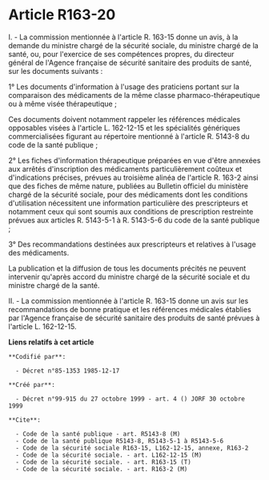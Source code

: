 # Article R163-20

I. - La commission mentionnée à l'article R. 163-15 donne un avis, à la demande du ministre chargé de la sécurité sociale, du
ministre chargé de la santé, ou, pour l'exercice de ses compétences propres, du directeur général de l'Agence française de
sécurité sanitaire des produits de santé, sur les documents suivants :

1° Les documents d'information à l'usage des praticiens portant sur la comparaison des médicaments de la même classe
pharmaco-thérapeutique ou à même visée thérapeutique ;

Ces documents doivent notamment rappeler les références médicales opposables visées à l'article L. 162-12-15 et les
spécialités génériques commercialisées figurant au répertoire mentionné à l'article R. 5143-8 du code de la santé publique ;

2° Les fiches d'information thérapeutique préparées en vue d'être annexées aux arrêtés d'inscription des médicaments
particulièrement coûteux et d'indications précises, prévues au troisième alinéa de l'article R. 163-2 ainsi que des fiches de
même nature, publiées au Bulletin officiel du ministère chargé de la sécurité sociale, pour des médicaments dont les
conditions d'utilisation nécessitent une information particulière des prescripteurs et notamment ceux qui sont soumis aux
conditions de prescription restreinte prévues aux articles R. 5143-5-1 à R. 5143-5-6 du code de la santé publique ;

3° Des recommandations destinées aux prescripteurs et relatives à l'usage des médicaments.

La publication et la diffusion de tous les documents précités ne peuvent intervenir qu'après accord du ministre chargé de la
sécurité sociale et du ministre chargé de la santé.

II. - La commission mentionnée à l'article R. 163-15 donne un avis sur les recommandations de bonne pratique et les
références médicales établies par l'Agence française de sécurité sanitaire des produits de santé prévues à l'article L.
162-12-15.

**Liens relatifs à cet article**

	**Codifié par**:

	  - Décret n°85-1353 1985-12-17

	**Créé par**:

	  - Décret n°99-915 du 27 octobre 1999 - art. 4 () JORF 30 octobre 1999

	**Cite**:

	  - Code de la santé publique - art. R5143-8 (M)
	  - Code de la santé publique R5143-8, R5143-5-1 à R5143-5-6
	  - Code de la sécurité sociale R163-15, L162-12-15, annexe, R163-2
	  - Code de la sécurité sociale. - art. L162-12-15 (M)
	  - Code de la sécurité sociale. - art. R163-15 (T)
	  - Code de la sécurité sociale. - art. R163-2 (M)
